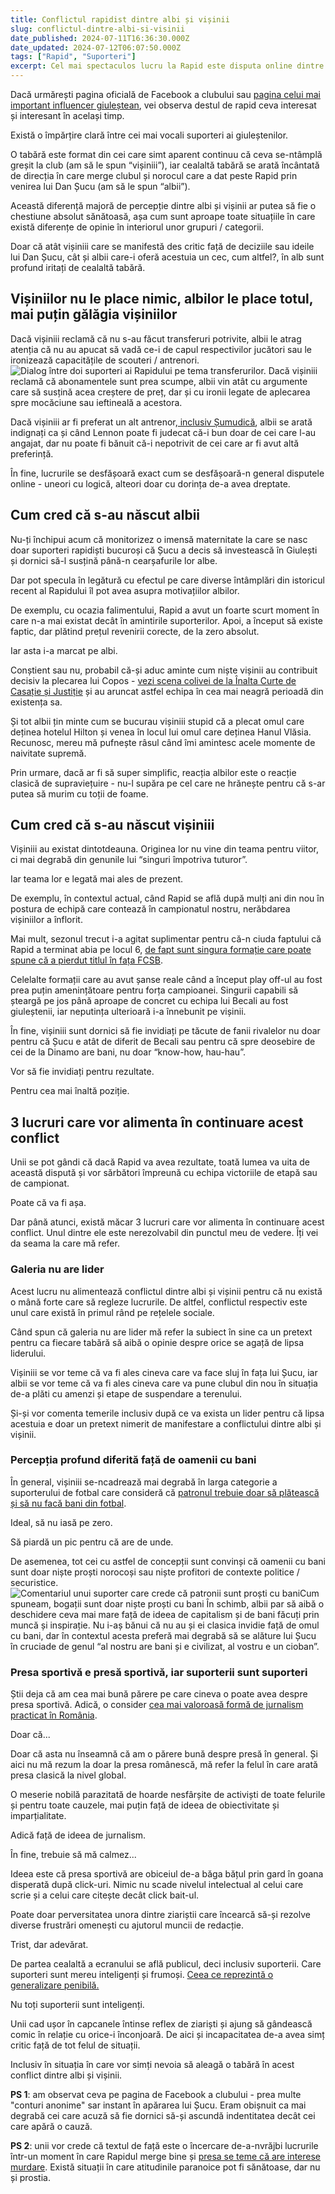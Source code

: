 ```yaml
---
title: Conflictul rapidist dintre albi și vișinii
slug: conflictul-dintre-albi-si-visinii
date_published: 2024-07-11T16:36:30.000Z
date_updated: 2024-07-12T06:07:50.000Z
tags: ["Rapid", "Suporteri"]
excerpt: Cel mai spectaculos lucru la Rapid este disputa online dintre fanii care susțin aproape orbește direcția în care merge clubul și cei care cred la fel de orbește că orice face Șucu e o imensă eroare. 
---
```


Dacă urmărești pagina oficială de Facebook a clubului sau [pagina celui mai important influencer giuleștean](https://www.facebook.com/tudor.bogdan.338), vei observa destul de rapid ceva interesat și interesant în același timp.

Există o împărțire clară între cei mai vocali suporteri ai giuleștenilor. 

O tabără este format din cei care simt aparent continuu că ceva se-ntâmplă greșit la club (am să le spun “vișiniii”), iar cealaltă tabără se arată încântată de direcția în care merge clubul și norocul care a dat peste Rapid prin venirea lui Dan Șucu (am să le spun “albii”).

Această diferență majoră de percepție dintre albi și vișinii ar putea să fie o chestiune absolut sănătoasă, așa cum sunt aproape toate situațiile în care există diferențe de opinie în interiorul unor grupuri / categorii.

Doar că atât vișiniii care se manifestă des critic față de deciziile sau ideile lui Dan Șucu, cât și albii care-i oferă acestuia un cec, cum altfel?, în alb sunt profund iritați de cealaltă tabără.

## Vișiniilor nu le place nimic, albilor le place totul, mai puțin gălăgia vișiniilor

Dacă vișiniii reclamă că nu s-au făcut transferuri potrivite, albii le atrag atenția că nu au apucat să vadă ce-i de capul respectivilor jucători sau le ironizează capacitățile de scouteri / antrenori.
![Dialog între doi suporteri ai Rapidului pe tema transferurilor.](__GHOST_URL__/content/images/2024/07/Screenshot-2024-07-11-at-19.10.10.png)
Dacă vișiniii reclamă că abonamentele sunt prea scumpe, albii vin atât cu argumente care să susțină acea creștere de preț, dar și cu ironii legate de aplecarea spre mocăciune sau ieftineală a acestora.

Dacă vișiniii ar fi preferat un alt antrenor,[ inclusiv Șumudică](__GHOST_URL__/de-ce-nu-sumudica/), albii se arată indignați ca și când Lennon poate fi judecat că-i bun doar de cei care l-au angajat, dar nu poate fi bănuit că-i nepotrivit de cei care ar fi avut altă preferință.

În fine, lucrurile se desfășoară exact cum se desfășoară-n general disputele online - uneori cu logică, alteori doar cu dorința de-a avea dreptate.

## Cum cred că s-au născut albii

Nu-ți închipui acum că monitorizez o imensă maternitate la care se nasc doar suporteri rapidiști bucuroși că Șucu a decis să investească în Giulești și dornici să-l susțină până-n cearșafurile lor albe.

Dar pot specula în legătură cu efectul pe care diverse întâmplări din istoricul recent al Rapidului îl pot avea asupra motivațiilor albilor.

De exemplu, cu ocazia falimentului, Rapid a avut un foarte scurt moment în care n-a mai existat decât în amintirile suporterilor. Apoi, a început să existe faptic, dar plătind prețul revenirii corecte, de la zero absolut.

Iar asta i-a marcat pe albi.

Conștient sau nu, probabil că-și aduc aminte cum niște vișinii au contribuit decisiv la plecarea lui Copos - [vezi scena colivei de la Înalta Curte de Casație și Justiție](https://www.digisport.ro/fotbal/liga-1/video-surpriza-la-iccj-fanii-au-venit-cu-coliva-si-au-cerut-inchisoare-pentru-copos-53258?ref=cameravar.ro) și au aruncat astfel echipa în cea mai neagră perioadă din existența sa.

Și tot albii țin minte cum se bucurau vișiniii stupid că a plecat omul care deținea hotelul Hilton și venea în locul lui omul care deținea Hanul Vlăsia. Recunosc, mereu mă pufnește râsul când îmi amintesc acele momente de naivitate supremă.

Prin urmare, dacă ar fi să super simplific, reacția albilor este o reacție clasică de supraviețuire - nu-l supăra pe cel care ne hrănește pentru că s-ar putea să murim cu toții de foame.

## Cum cred că s-au născut vișiniii

Vișiniii au existat dintotdeauna. Originea lor nu vine din teama pentru viitor, ci mai degrabă din genunile lui “singuri împotriva tuturor”.

Iar teama lor e legată mai ales de prezent.

De exemplu, în contextul actual, când Rapid se află după mulți ani din nou în postura de echipă care contează în campionatul nostru, nerăbdarea vișiniilor a înflorit.

Mai mult, sezonul trecut i-a agitat suplimentar pentru că-n ciuda faptului că Rapid a terminat abia pe locul 6, [de fapt sunt singura formație care poate spune că a pierdut titlul în fața FCSB](__GHOST_URL__/rapid-a-pierdut-titlul/).

Celelalte formații care au avut șanse reale când a început play off-ul au fost prea puțin amenințătoare pentru forța campioanei. Singurii capabili să șteargă pe jos până aproape de concret cu echipa lui Becali au fost giuleștenii, iar neputința ulterioară i-a înnebunit pe vișinii.

În fine, vișiniii sunt dornici să fie invidiați pe tăcute de fanii rivalelor nu doar pentru că Șucu e atât de diferit de Becali sau pentru că spre deosebire de cei de la Dinamo are bani, nu doar “know-how, hau-hau”.

Vor să fie invidiați pentru rezultate.

Pentru cea mai înaltă poziție.

## 3 lucruri care vor alimenta în continuare acest conflict

Unii se pot gândi că dacă Rapid va avea rezultate, toată lumea va uita de această dispută și vor sărbători împreună cu echipa victoriile de etapă sau de campionat.

Poate că va fi așa.

Dar până atunci, există măcar 3 lucruri care vor alimenta în continuare acest conflict. Unul dintre ele este nerezolvabil din punctul meu de vedere. Îți vei da seama la care mă refer.

### Galeria nu are lider

Acest lucru nu alimentează conflictul dintre albi și vișinii pentru că nu există o mână forte care să regleze lucrurile. De altfel, conflictul respectiv este unul care există în primul rând pe rețelele sociale.

Când spun că galeria nu are lider mă refer la subiect în sine ca un pretext pentru ca fiecare tabără să aibă o opinie despre orice se agață de lipsa liderului.

Vișiniii se vor teme că va fi ales cineva care va face sluj în fața lui Șucu, iar albii se vor teme că va fi ales cineva care va pune clubul din nou în situația de-a plăti cu amenzi și etape de suspendare a terenului.

Și-și vor comenta temerile inclusiv după ce va exista un lider pentru că lipsa acestuia e doar un pretext nimerit de manifestare a conflictului dintre albi și vișinii.

### Percepția profund diferită față de oamenii cu bani

În general, vișiniii se-ncadrează mai degrabă în larga categorie a suporterului de fotbal care consideră că [patronul trebuie doar să plătească și să nu facă bani din fotbal](https://iamsport.ro/editorial/stefan-beldie-de-ce-ar-trebui-sa-te-bucuri-pentru-profitul-din-fotbal-al-lui-sucu-becali-si-al-altora-ca-ei-id3714.html). 

Ideal, să nu iasă pe zero.

Să piardă un pic pentru că are de unde.

De asemenea, tot cei cu astfel de concepții sunt convinși că oamenii cu bani sunt doar niște proști norocoși sau niște profitori de contexte politice / securistice.
![Comentariul unui suporter care crede că patronii sunt proști cu bani](__GHOST_URL__/content/images/2024/07/Screenshot-2024-07-11-at-18.22.18.png)Cum spuneam, bogații sunt doar niște proști cu bani
În schimb, albii par să aibă o deschidere ceva mai mare față de ideea de capitalism și de bani făcuți prin muncă și inspirație. Nu i-aș bănui că nu au și ei clasica invidie față de omul cu bani, dar în contextul acesta preferă mai degrabă să se alăture lui Șucu în cruciade de genul “al nostru are bani și e civilizat, al vostru e un cioban”.

### Presa sportivă e presă sportivă, iar suporterii sunt suporteri

Știi deja că am cea mai bună părere pe care cineva o poate avea despre presa sportivă. Adică, o consider [cea mai valoroasă formă de jurnalism practicat în România](__GHOST_URL__/suprematia-presei-sportive/).

Doar că...

Doar că asta nu înseamnă că am o părere bună despre presă în general. Și aici nu mă rezum la doar la presa românescă, mă refer la felul în care arată presa clasică la nivel global.

O meserie nobilă parazitată de hoarde nesfârșite de activiști de toate felurile și pentru toate cauzele, mai puțin față de ideea de obiectivitate și imparțialitate.

Adică față de ideea de jurnalism.

În fine, trebuie să mă calmez...

Ideea este că presa sportivă are obiceiul de-a băga bățul prin gard în goana disperată după click-uri. Nimic nu scade nivelul intelectual al celui care scrie și a celui care citește decât click bait-ul.

Poate doar perversitatea unora dintre ziariștii care încearcă să-și rezolve diverse frustrări omenești cu ajutorul muncii de redacție.

Trist, dar adevărat.

De partea cealaltă a ecranului se află publicul, deci inclusiv suporterii. Care suporteri sunt mereu inteligenți și frumoși. [Ceea ce reprezintă o generalizare penibilă.](__GHOST_URL__/gazeta-sporturilor-articole-femei-goale/)

Nu toți suporterii sunt inteligenți.

Unii cad ușor în capcanele întinse reflex de ziariști și ajung să gândească comic în relație cu orice-i înconjoară. De aici și incapacitatea de-a avea simț critic față de tot felul de situații.

Inclusiv în situația în care vor simți nevoia să aleagă o tabără în acest conflict dintre albi și vișinii.

**PS 1**: am observat ceva pe pagina de Facebook a clubului - prea multe "conturi anonime" sar instant în apărarea lui Șucu.  Eram obișnuit ca  mai degrabă cei care acuză să fie dornici să-și ascundă indentitatea decât cei care apără o cauză. 

**PS 2**: unii vor crede că textul de față este o încercare de-a-nvrăjbi lucrurile într-un moment în care Rapidul merge bine și [presa se teme că are interese murdare](__GHOST_URL__/relatii-ziaristi-oameni-din-fotbal/). Există situații în care atitudinile paranoice pot fi sănătoase, dar nu și prostia. 

